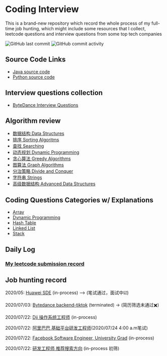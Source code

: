 # Coding Interview
This is a brand-new repository which record the whole process of my full-time job hunting, which might include some resources that I collect, leetcode questions and interview questions from some top tech companies

![GitHub last commit](https://img.shields.io/github/last-commit/weilingao/movie-website)
![GitHub commit activity](https://img.shields.io/github/commit-activity/w/weilingao/movie-website)

## Source Code Links
- [Java source code](interview_code/java_src)
- [Python source code](interview_code/python_src)
## Interview questions collection
- [ByteDance Interview Questions](interview_questions/ByteDance_backend.md)
## Algorithm review
- [数据结构 Data Structures](algorithm/data_structure.md)
- [排序 Sorting Algoritms](algorithm/sorting_algoritms.md)
- [查找 Searching](algorithm/searching.md)
- [动态规划 Dynamic Programming](algorithm/dynamic_programming.md)
- [贪心算法 Greedy Algorithms](algorithm/greedy_algorithm.md)
- [图算法 Graph Algorithms](algorithm/graph_algorithm.md)
- [分治策略 Divide and Conquer](algorithm/divide_and_conquer.md)
- [字符串 Strings](algorithm/strings.md)
- [高级数据结构 Advanced Data Structures](algorithm/advanced_data_structures.md)
## Coding Questions Categories w/ Explanations
- [Array](interview_code/Array.md)
- [Dynamic Programming](interview_code/Dynamic_Programming.md)
- [Hash Table](interview_code/Hash_Table.md)
- [Linked List](interview_code/Linked_List.md)
- [Stack](interview_code/Stack.md)


## Daily Log
### [My leetcode submission record](https://leetcode-cn.com/u/weilin_g/)

## Job hunting record
2020/05: [Huawei SDE](http://career.huawei.com/reccampportal/portal5/campus-recruitment-detail.html?jobId=96297) (in-process) —> (笔试通过，面试中☑️)

2020/07/03: [Bytedance backend-tiktok](https://job.bytedance.com/campus/position/detail/6835619069605972237) (terminated) -> (简历筛选未通过✖️)

2020/07/22: [Dji 操作系统工程师](https://we.dji.com/zh-CN/position/detail?positionId=1278541355841789952) (in-process)

2020/07/22: [阿里巴巴 基础平台研发工程师](https://campus.alibaba.com/position.htm?spm=a1z3e1.11770907.0.0.1ee64b25YPY900&refno=12478)(2020/07/24 4:00 a.m笔试)

2020/07/22: [Facebook Software Engineer, University Grad](https://www.facebook.com/careers/jobs/1559217084255670/) (in-process)

2020/07/22: [研发工程师 推荐搜索方向](https://app.mokahr.com/campus_apply/bilibili01/6205#/job/f6a1ecda-fa3b-4e2d-9e19-ebfc228ca9fc?_k=1v8lj6) (in-process 初筛)